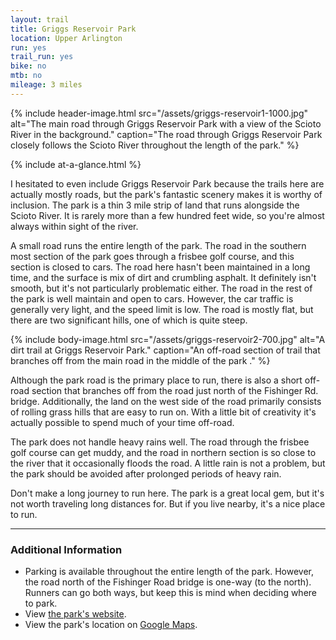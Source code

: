 ```yaml
---
layout: trail
title: Griggs Reservoir Park
location: Upper Arlington
run: yes
trail_run: yes
bike: no
mtb: no
mileage: 3 miles
---
```

{% include header-image.html src="/assets/griggs-reservoir1-1000.jpg" alt="The main road through Griggs Reservoir Park with a view of the Scioto River in the background." caption="The road through Griggs Reservoir Park closely follows the Scioto River throughout the length of the park." %}

{% include at-a-glance.html %}

I hesitated to even include Griggs Reservoir Park because the trails here are actually mostly roads, but the park's fantastic scenery makes it is worthy of inclusion.  The park is a thin 3 mile strip of land that runs alongside the Scioto River.  It is rarely more than a few hundred feet wide, so you're almost always within sight of the river.  

A small road runs the entire length of the park.  The road in the southern most section of the park goes through a frisbee golf course, and this section is closed to cars.  The road here hasn't been maintained in a long time, and the surface is mix of dirt and crumbling asphalt.  It definitely isn't smooth, but it's not particularly problematic either.  The road in the rest of the park is well maintain and open to cars.  However, the car traffic is generally very light, and the speed limit is low.  The road is mostly flat, but there are two significant hills, one of which is quite steep.

{% include body-image.html src="/assets/griggs-reservoir2-700.jpg" alt="A dirt trail at Griggs Reservoir Park." caption="An off-road section of trail that branches off from the main road in the middle of the park ." %}

Although the park road is the primary place to run, there is also a short off-road section that branches off from the road just north of the Fishinger Rd. bridge.  Additionally, the land on the west side of the road primarily consists of rolling grass hills that are easy to run on.  With a little bit of creativity it's actually possible to spend much of your time off-road.

The park does not handle heavy rains well.  The road through the frisbee golf course can get muddy, and the road in  northern section is so close to the river that it occasionally floods the road.  A little rain is not a problem, but the park should be avoided after prolonged periods of heavy rain.

Don't make a long journey to run here.  The park is a great local gem, but it's not worth traveling long distances for.  But if you live nearby, it's a nice place to run.

---

### Additional Information
* Parking is available throughout the entire length of the park.  However, the road north of the Fishinger Road bridge is one-way (to the north).  Runners can go both ways, but keep this is mind when deciding where to park.
* View [the park's website](https://www.columbus.gov/recreationandparks/parks/Griggs-Reservoir-Park/).
* View the park's location on [Google Maps](https://goo.gl/maps/T6y9Jhvir8Q2).
